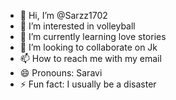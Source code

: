 - 👋 Hi, I’m @Sarzz1702
- 👀 I’m interested in volleyball
- 🌱 I’m currently learning love stories
- 💞️ I’m looking to collaborate on Jk
- 📫 How to reach me with my email
- 😄 Pronouns: Saravi
- ⚡ Fun fact: I usually be a disaster

<!---
Sarzz1702/Sarzz1702 is a ✨ special ✨ repository because its `README.md` (this file) appears on your GitHub profile.
You can click the Preview link to take a look at your changes.
--->
